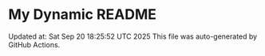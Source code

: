# My Dynamic README
Updated at: Sat Sep 20 18:25:52 UTC 2025
This file was auto-generated by GitHub Actions.
